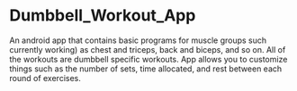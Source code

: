 # Dumbbell_Workout_App
An android app that contains basic programs for muscle groups such currently working) as chest and triceps, back and biceps, and so on. All of the workouts are dumbbell specific workouts. App allows you to customize things such as the number of sets, time allocated, and rest between each round of exercises.
